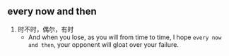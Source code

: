## every now and then
1. 时不时，偶尔，有时
   * And when you lose, as you will from time to time, I hope `every now and then`, your opponent will gloat over your failure.